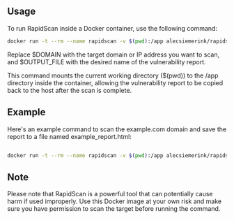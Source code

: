 ## Usage

To run RapidScan inside a Docker container, use the following command:

```bash
docker run -t --rm --name rapidscan -v $(pwd):/app alecsiemerink/rapidscan $DOMAIN && docker cp rapidscan:/app/RS-Vulnerability-Report $(pwd)/$OUTPUT_FILE
```
Replace $DOMAIN with the target domain or IP address you want to scan, and $OUTPUT_FILE with the desired name of the vulnerability report.

This command mounts the current working directory ($(pwd)) to the /app directory inside the container, allowing the vulnerability report to be copied back to the host after the scan is complete.

## Example

Here's an example command to scan the example.com domain and save the report to a file named example_report.html:

```bash

docker run -t --rm --name rapidscan -v $(pwd):/app alecsiemerink/rapidscan example.com && docker cp rapidscan:/app/RS-Vulnerability-Report $(pwd)/example_report.html
```
## Note

Please note that RapidScan is a powerful tool that can potentially cause harm if used improperly. Use this Docker image at your own risk and make sure you have permission to scan the target before running the command.